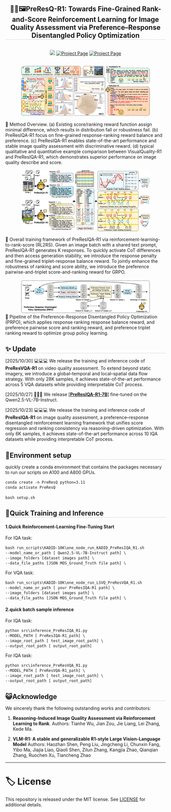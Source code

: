 <div align="center">

<h2 style="border-bottom: 1px solid lightgray;">👀✨🖼️PreResQ-R1: Towards Fine-Grained Rank-and-Score Reinforcement Learning for Image Quality Assessment via Preference–Response Disentangled Policy Optimization</h2>
</div>


<!-- Badges and Links Section -->
<div style="display: flex; align-items: center; justify-content: center;">

<p align="center">
  <a href="#">
  <p align="center">
    <a href='https://arxiv.org/'><img src='http://img.shields.io/badge/Paper-arxiv.2599.07721-B31B1B.svg'></a>
    <a href='https://danceskycode.github.io/General-Visual-Quality-RL/PreResQ-R1'> <img src='https://img.shields.io/badge/Project-Website-orange' alt='Project Page'></a>
    <a href='https://github.com/DanceSkyCode/General-Visual-Quality-RL/tree/main/Ground-truth'><img src='https://img.shields.io/badge/Dataset-Label-orange' alt='Project Page'></a>
  </p>
</p>

</div>

<br/>


<div align="center">
<!--  -->
<div>
<img src="docs/statics/Overall.png" alt="fig-genexample" style="max-width: 80%; height: auto;"/>  
</div>

</div>

🏁 Method Overview. (a) Existing score/ranking reward function assign minimal difference, which results in distribution fall or robustness fail. (b) PreResIQA-R1 focus on fine-grained response-ranking reward balance and preference. (c) PreResIQA-R1 enables state-of-the-art performance and stable image quality assessment with discriminative reward. (d) typical qualitative and quantitative example comparison between VisualQuality-R1 and PreResIQA-R1, which demonstrates superior performance on image quality describe and score.

<div align="center">
<div>
<img src="docs/statics/IQA_Model.png" alt="Framework" style="max-width: 80%; height: auto;"/>
</div>
</div>

🏁 Overall training framework of PreResIQA-R1 via reinforcement-learning-to-rank-score (RL2RS). Given an image batch with a shared text prompt, PreResIQA-R1 generates K responses. To quickly activate CoT differences and then access generation stability, we introduce the response penalty and fine-grained triplet-response balance reward. To jointly enhance the robustness of ranking and score ability, we introduce the preference pairwise-and-triplet score-and-ranking reward for GRPO.


<div align="center">
<div>
<img src="docs/statics/IQA_PRPO.png" alt="Framework" style="max-width: 80%; height: auto;"/>
</div>
</div>
🏁 Pipeline of the Preference-Response Disentangled Policy Optimization (PRPO), which applies response ranking response balance reward, and preference pairwise score and ranking reward, and preference triplet ranking reward to optimize group policy learning.


<!-- ## News -->
<h2 style="border-bottom: 1px solid lightgray; margin-bottom: 5px;">✨ Update</h2>

[2025/10/30] 💻💻💻 We release the training and inference code of **PreResVQA-R1** on video quality assessment. To extend beyond static imagery, we introduce a global–temporal and local–spatial data flow strategy. With only 28K samples, it achieves state-of-the-art performance across 5 VQA datasets while providing interpretable CoT process.

[2025/10/27] 🤗🤗🤗 We release [[**PreResIQA-R1-7B**](https://huggingface.co/DanceSkyCode/PreResIQA-R1)] fine-tuned on the Qwen2.5-VL-7B-Instruct.

[2025/10/23] 💻💻💻 We release the training and inference code of **PreResIQA-R1** on image quality assessment, a preference–response disentangled reinforcement learning framework that unifies score regression and ranking consistency via reasoning-driven optimization. With only 6K samples, it achieves state-of-the-art performance across 10 IQA datasets while providing interpretable CoT process.




<!-- ## Environment setup -->
<h2 style="border-bottom: 1px solid lightgray; margin-bottom: 5px;">🔧Environment setup</h2>

quickly create a conda environment that contains the packages necessary to run our scripts on A100 and A800 GPUs.

```
conda create -n PreResQ python=3.11
conda activate PreResQ

bash setup.sh
```




<!-- We will release the processed data (such as THINGS-EEG1, THINGS-EEG2, THINGS-MEG, THINGS-fMRI) on [Huggingface], which can be directly used for training.
 -->


<!-- ## Quick training and test  -->
<h2 style="border-bottom: 1px solid lightgray; margin-bottom: 5px;">🚀Quick Training and Inference</h2>


#### 1.Quick Reinforcement-Learning Fine-Tuning Start
For IQA task:
```
bash run_scripts\KADID-10K\one_node_run_KADID_PreResIQA_R1.sh
--model_name_or_path [ Qwen2.5-VL-7B-Instruct path] \
--image_folders [dataset images path] \
--data_file_paths [JSON MOS_Ground_Truth file path] \
```
For VQA task:
```
bash run_scripts\KADID-10K\one_node_run_LSVQ_PreResVQA_R1.sh
--model_name_or_path [ your PreResIQA-R1 path] \
--image_folders [dataset images path] \
--data_file_paths [JSON MOS_Ground_Truth file path] \
```
#### 2.quick batch sample inference
For IQA task:
```
python src\inference_PreResIQA_R1.py
--MODEL_PATH [ PreResIQA-R1_path] \
--image_root_path [ test_image_root_path] \
--output_root_path [ output_root_path]
```
For IQA task:
```
python src\inference_PreResVQA_R1.py
--MODEL_PATH [ PreResVQA-R1_path] \
--image_root_path [ test_image_root_path] \
--output_root_path [ output_root_path]
```

<!-- ## Acknowledge -->
<h2 style="border-bottom: 1px solid lightgray; margin-bottom: 5px;">😺Acknowledge</h2>

We sincerely thank the following outstanding works and contributors:  


1. **Reasoning-Induced Image Quality Assessment via Reinforcement Learning to Rank**.   Authors: Tianhe Wu, Jian Zou, Jie Liang, Lei Zhang, Kede Ma.  

2. **VLM-R1: A stable and generalizable R1-style Large Vision-Language Model**  Authors: Haozhan Shen, Peng Liu, Jingcheng Li, Chunxin Fang, Yibo Ma, Jiajia Liao, Qiaoli Shen, Zilun Zhang, Kangjia Zhao, Qianqian Zhang, Ruochen Xu, Tiancheng Zhao

---

# 🏷️ License
This repository is released under the MIT license. See [LICENSE](./LICENSE) for additional details.
